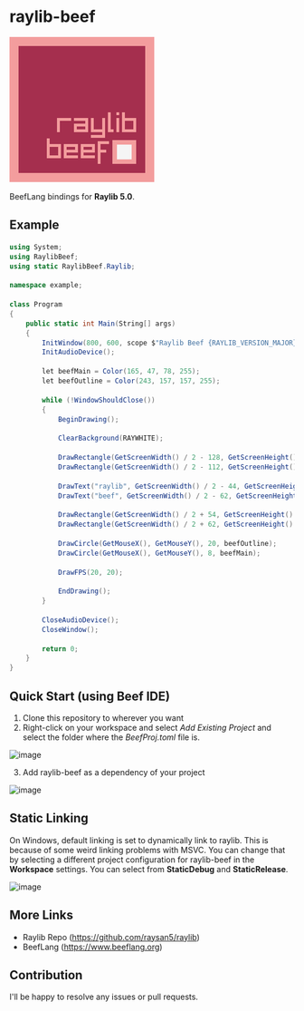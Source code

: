 # raylib-beef

![logo](img/raylib-beef-logo.png)

BeefLang bindings for **Raylib 5.0**.

## Example
```cs
using System;
using RaylibBeef;
using static RaylibBeef.Raylib;

namespace example;

class Program
{
	public static int Main(String[] args)
	{
		InitWindow(800, 600, scope $"Raylib Beef {RAYLIB_VERSION_MAJOR}.{RAYLIB_VERSION_MINOR}.{RAYLIB_VERSION_PATCH}");
		InitAudioDevice();

		let beefMain = Color(165, 47, 78, 255);
		let beefOutline = Color(243, 157, 157, 255);

		while (!WindowShouldClose())
		{
			BeginDrawing();
			
			ClearBackground(RAYWHITE);

			DrawRectangle(GetScreenWidth() / 2 - 128, GetScreenHeight() / 2 - 128, 256, 256, beefOutline);
			DrawRectangle(GetScreenWidth() / 2 - 112, GetScreenHeight() / 2 - 112, 224, 224, beefMain);

			DrawText("raylib", GetScreenWidth() / 2 - 44, GetScreenHeight() / 2, 50, beefOutline);
			DrawText("beef", GetScreenWidth() / 2 - 62, GetScreenHeight() / 2 + 46, 50, beefOutline);

			DrawRectangle(GetScreenWidth() / 2 + 54, GetScreenHeight() / 2 + 54, 42, 42, beefOutline);
			DrawRectangle(GetScreenWidth() / 2 + 62, GetScreenHeight() / 2 + 62, 26, 26, RAYWHITE);

			DrawCircle(GetMouseX(), GetMouseY(), 20, beefOutline);
			DrawCircle(GetMouseX(), GetMouseY(), 8, beefMain);

			DrawFPS(20, 20);

			EndDrawing();
		}

		CloseAudioDevice();
		CloseWindow();

		return 0;
	}
}
```

## Quick Start (using Beef IDE)
1. Clone this repository to wherever you want
2. Right-click on your workspace and select *Add Existing Project* and select the folder where the *BeefProj.toml* file is.
   
![image](https://github.com/Starpelly/raylib-beef/assets/24588691/1fe9457a-4ff1-485b-a5c2-f054470ea364)

3. Add raylib-beef as a dependency of your project

![image](https://github.com/Starpelly/raylib-beef/assets/24588691/69060f60-4aad-43f5-b2d8-e9e01830e300)

## Static Linking
On Windows, default linking is set to dynamically link to raylib. This is because of some weird linking problems with MSVC. You can change that by selecting a different project configuration for raylib-beef in the **Workspace** settings. You can select from **StaticDebug** and **StaticRelease**.

![image](https://github.com/Starpelly/raylib-beef/assets/24588691/d78c5e3f-62ac-4927-89c2-7e73b1262ed7)


## More Links
* Raylib Repo (https://github.com/raysan5/raylib)
* BeefLang (https://www.beeflang.org)

## Contribution
I'll be happy to resolve any issues or pull requests.
